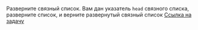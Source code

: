 Разверните связный список.
Вам дан указатель `head` связного списка, разверните список, и верните развернутый связный список
[Ссылка на задачу](https://leetcode.com/problems/reverse-linked-list/?envType=study-plan-v2&envId=leetcode-75)